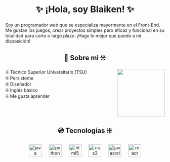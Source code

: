 <h1 align="center">✨ ¡Hola, soy Blaiken! ✨</h1>

###

<p align="left">Soy un programador web que se especializa mayormente en el Front-End. Me gustan los juegos, crear proyectos simples pero eficaz y funcional en su totalidad para corto o largo plazo. ¡Hago lo mejor que puedo a mi disposición!</p>

###

<h2 align="center">🎈 Sobre mi ⁜</h2>

###

<img align="right" height="150" src="https://media1.tenor.com/m/IQXk0DfYrXIAAAAd/natsu-natsu-dragneel.gif"  />

###

<p align="left">⁜ Técnico Superior Universitario (TSU)<br>⁜ Persistente<br>⁜ Diseñador<br>⁜ Inglés básico<br>⁜ Me gusta aprender</p>

###

<br clear="both">

<h2 align="center">💿 Tecnologías ⁜</h2>

###

<div align="center">
  <img src="https://cdn.jsdelivr.net/gh/devicons/devicon/icons/java/java-original.svg" height="40" alt="java logo"  />
  <img width="15" />
  <img src="https://cdn.jsdelivr.net/gh/devicons/devicon/icons/python/python-original.svg" height="40" alt="python logo"  />
  <img width="15" />
  <img src="https://cdn.jsdelivr.net/gh/devicons/devicon/icons/html5/html5-original.svg" height="40" alt="html5 logo"  />
  <img width="15" />
  <img src="https://cdn.jsdelivr.net/gh/devicons/devicon/icons/css3/css3-original.svg" height="40" alt="css3 logo"  />
  <img width="15" />
  <img src="https://cdn.jsdelivr.net/gh/devicons/devicon/icons/javascript/javascript-original.svg" height="40" alt="javascript logo"  />
  <img width="15" />
  <img src="https://cdn.jsdelivr.net/gh/devicons/devicon/icons/react/react-original.svg" height="40" alt="react logo"  />
</div>

###
